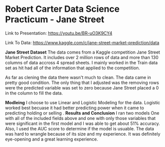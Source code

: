 # Robert Carter Data Science Practicum - Jane Street

Link to Presentation: https://youtu.be/BR-uO3K9CY4

Link To Data: https://www.kaggle.com/c/jane-street-market-prediction/data

**Jane Street Dataset**
The data comes from a Kaggle competition Jane Street Market Prediction. It includes over 2 million rows of data and more than 130 columns of data accross 4 spread sheets. I mainly worked in the Train data set as hit had all of the information that applied to the competition.

As far as clening the data there wasn't much to clean. The data came in pretty good condition. The only thing that I adjusted was the removing rows were the predicted variable was set to zero because Jane Street placed a 0 in the column to fill the data.

**Modleing**
I choose to use Linear and Logistic Modeling for the data. Logistic worked best becuase it had better predicting power when it came to predicting holding or selling .
**Results and Conclusion**
I ran two models One with all of the included fields above and one with only those variables that were significant in the first model and I was able to get about 51% accuracy. Also, I used the AUC score to determine if the model is usuable.
The data was hard to wrangle because of its size and my experience. It was definitely eye-opening and a great learning experience.

